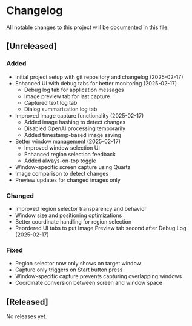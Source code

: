 # Changelog

All notable changes to this project will be documented in this file.

## [Unreleased]
### Added
- Initial project setup with git repository and changelog (2025-02-17)
- Enhanced UI with debug tabs for better monitoring (2025-02-17)
  - Debug log tab for application messages
  - Image preview tab for last capture
  - Captured text log tab
  - Dialog summarization log tab
- Improved image capture functionality (2025-02-17)
  - Added image hashing to detect changes
  - Disabled OpenAI processing temporarily
  - Added timestamp-based image saving
- Better window management (2025-02-17)
  - Improved window selection UI
  - Enhanced region selection feedback
  - Added always-on-top toggle
- Window-specific screen capture using Quartz
- Image comparison to detect changes
- Preview updates for changed images only

### Changed
- Improved region selector transparency and behavior
- Window size and positioning optimizations
- Better coordinate handling for region selection
- Reordered UI tabs to put Image Preview tab second after Debug Log (2025-02-17)

### Fixed
- Region selector now only shows on target window
- Capture only triggers on Start button press
- Window-specific capture prevents capturing overlapping windows
- Coordinate conversion between screen and window space

## [Released]
No releases yet.
